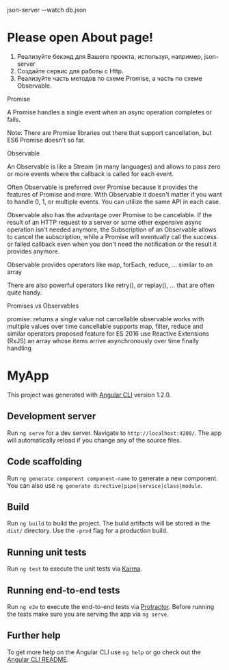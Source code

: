 
json-server --watch db.json

Please open About page!
===================================


1. Реализуйте бекэнд для Вашего проекта, используя, например, json-server
2. Создайте сервис для работы с Http.
3. Реализуйте часть методов по схеме Promise, а часть по схеме Observable.


Promise

A Promise handles a single event when an async operation completes or fails.

Note: There are Promise libraries out there that support cancellation, but ES6 Promise doesn't so far.

Observable

An Observable is like a Stream (in many languages) and allows to pass zero or more events where the callback is called for each event.

Often Observable is preferred over Promise because it provides the features of Promise and more. With Observable it doesn't matter if you want to handle 0, 1, or multiple events. You can utilize the same API in each case.

Observable also has the advantage over Promise to be cancelable. If the result of an HTTP request to a server or some other expensive async operation isn't needed anymore, the Subscription of an Observable allows to cancel the subscription, while a Promise will eventually call the success or failed callback even when you don't need the notification or the result it provides anymore.

Observable provides operators like map, forEach, reduce, ... similar to an array

There are also powerful operators like retry(), or replay(), ... that are often quite handy.


Promises vs Observables

promise:
  returns a single value
  not cancellable
observable
  works with multiple values over time
  cancellable
  supports map, filter, reduce and similar operators
  proposed feature for ES 2016
  use Reactive Extensions (RxJS)
  an array whose items arrive asynchronously over time
  finally handling

# MyApp

This project was generated with [Angular CLI](https://github.com/angular/angular-cli) version 1.2.0.

## Development server

Run `ng serve` for a dev server. Navigate to `http://localhost:4200/`. The app will automatically reload if you change any of the source files.

## Code scaffolding

Run `ng generate component component-name` to generate a new component. You can also use `ng generate directive|pipe|service|class|module`.

## Build

Run `ng build` to build the project. The build artifacts will be stored in the `dist/` directory. Use the `-prod` flag for a production build.

## Running unit tests

Run `ng test` to execute the unit tests via [Karma](https://karma-runner.github.io).

## Running end-to-end tests

Run `ng e2e` to execute the end-to-end tests via [Protractor](http://www.protractortest.org/).
Before running the tests make sure you are serving the app via `ng serve`.

## Further help

To get more help on the Angular CLI use `ng help` or go check out the [Angular CLI README](https://github.com/angular/angular-cli/blob/master/README.md).
